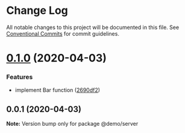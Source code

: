 # Change Log

All notable changes to this project will be documented in this file.
See [Conventional Commits](https://conventionalcommits.org) for commit guidelines.

# [0.1.0](https://github.com/lfantone/monorepo-semantic-release-demo/compare/v0.0.1...v0.1.0) (2020-04-03)


### Features

* implement Bar function ([2690df2](https://github.com/lfantone/monorepo-semantic-release-demo/commit/2690df2cd75aade37325f9d3e8b137f7047d5e89))





## 0.0.1 (2020-04-03)

**Note:** Version bump only for package @demo/server
